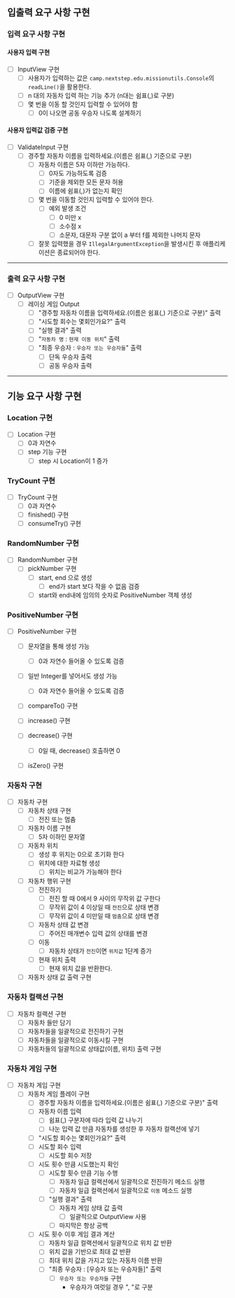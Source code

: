 ## 입출력 요구 사항 구현

### 입력 요구 사항 구현

#### 사용자 입력 구현

- [ ] InputView 구현
    - [ ] 사용자가 입력하는 값은 `camp.nextstep.edu.missionutils.Console`의 `readLine()`을 활용한다.
    - [ ] n 대의 자동차 입력 하는 기능 추가 (n대는 쉼표(,)로 구분)
    - [ ] 몇 번을 이동 할 것인지 입력할 수 있어야 함
        - [ ] 0이 나오면 공동 우승자 나도록 설계하기

#### 사용자 입력값 검증 구현

- [ ] ValidateInput 구현
    - [ ] 경주할 자동차 이름을 입력하세요.(이름은 쉼표(,) 기준으로 구분)
        - [ ] 자동차 이름은 5자 이하만 가능하다.
            - [ ] 0자도 가능하도록 검증
            - [ ] 기준을 제외한 모든 문자 허용
            - [ ] 이름에 쉼표(,)가 없는지 확인
        - [ ] 몇 번을 이동할 것인지 입력할 수 있어야 한다.
            - [ ] 예외 발생 조건
                - [ ] 0 미만 x
                - [ ] 소수점 x
                - [ ] 소문자, 대문자 구분 없이 a 부터 f를 제외한 나머지 문자
        - [ ] 잘못 입력했을 경우 `IllegalArgumentException`을 발생시킨 후 애플리케이션은 종료되어야 한다.

---

### 출력 요구 사항 구현

- [ ] OutputView 구현
    - [ ] 레이싱 게임 Output
        - [ ] "경주할 자동차 이름을 입력하세요.(이름은 쉼표(,) 기준으로 구분)" 출력
        - [ ] "시도할 회수는 몇회인가요?" 출력
        - [ ] "실행 결과" 출력
        - [ ] "`자동차 명` : `현재 이동 위치`" 출력
        - [ ] "최종 우승자 : `우승자 또는 우승자들`" 출력
            - [ ] 단독 우승자 출력
            - [ ] 공동 우승자 출력

--- 

## 기능 요구 사항 구현

### Location 구현
- [ ] Location 구현
    - [ ] 0과 자연수
    - [ ] step 기능 구현
        - [ ] step 시 Location이 1 증가

### TryCount 구현
- [ ] TryCount 구현
    - [ ] 0과 자연수
    - [ ] finished() 구현
    - [ ] consumeTry() 구현

### RandomNumber 구현
- [ ] RandomNumber 구현
    - [ ] pickNumber 구현
        - [ ] start, end 으로 생성
            - [ ] end가 start 보다 작을 수 없음 검증
        - [ ] start와 end내에 임의의 숫자로 PositiveNumber 객체 생성

### PositiveNumber 구현
- [ ] PositiveNumber 구현
    - [ ] 문자열을 통해 생성 가능
        - [ ] 0과 자연수 들어올 수 있도록 검증
    - [ ] 일반 Integer를 넣어서도 생성 가능
        - [ ] 0과 자연수 들어올 수 있도록 검증
    - [ ] compareTo() 구현
    - [ ] increase() 구현
    - [ ] decrease() 구현
        - [ ] 0일 때, decrease() 호출하면 0
    - [ ] isZero() 구현


### 자동차 구현
- [ ] 자동차 구현
    - [ ] 자동차 상태 구현
        - [ ] 전진 또는 멈춤
    - [ ] 자동차 이름 구현
        - [ ] 5자 이하인 문자열
    - [ ] 자동차 위치
        - [ ] 생성 후 위치는 0으로 초기화 한다
        - [ ] 위치에 대한 자료형 생성
            - [ ] 위치는 비교가 가능해야 한다
    - [ ] 자동차 행위 구현 
        - [ ] 전진하기
            - [ ] 전진 할 때 0에서 9 사이의 무작위 값 구한다
            - [ ] 무작위 값이 4 이상일 때 `전진`으로 상태 변경
            - [ ] 무작위 값이 4 미만일 때 `멈춤`으로 상태 변경
        - [ ] 자동차 상태 값 변경
            - [ ] 주어진 매개변수 입력 값의 상태를 변경
        - [ ] 이동
            - [ ] 자동차 상태가 `전진`이면 `위치값` 1단계 증가
        - [ ] 현재 위치 출력
            - [ ] 현재 위치 값을 반환한다.
    - [ ] 자동차 상태 값 출력 구현

### 자동차 컬랙션 구현
- [ ] 자동차 컬랙션 구현
    - [ ] 자동차 들만 담기
    - [ ] 자동차들을 일괄적으로 전진하기 구현
    - [ ] 자동차들을 일괄적으로 이동시킬 구현
    - [ ] 자동차들의 일괄적으로 상태값(이름, 위치) 출력 구현 

### 자동차 게임 구현
- [ ] 자동차 게임 구현
    - [ ] 자동차 게임 플레이 구현
        - [ ] 경주할 자동차 이름을 입력하세요.(이름은 쉼표(,) 기준으로 구분)" 출력
        - [ ] 자동차 이름 입력
            - [ ] 쉼표(,) 구분자에 따라 입력 값 나누기
            - [ ] 나눈 입력 값 만큼 자동차를 생성한 후 자동차 컬랙션에 넣기
        - [ ] "시도할 회수는 몇회인가요?" 출력
        - [ ] 시도할 회수 입력
            - [ ] 시도할 회수 저장
        - [ ] 시도 횟수 만큼 시도했는지 확인
            - [ ] 시도할 횟수 만큼 기능 수행
                - [ ] 자동차 일급 컬랙션에서 일괄적으로 전진하기 메소드 실행
                - [ ] 자동차 일급 컬랙션에서 일괄적으로 `이동` 메소드 실행
            - [ ] "실행 결과" 출력
                - [ ] 자동차 게임 상태 값 출력
                    - [ ] 일괄적으로 OutputView 사용
                - [ ] 마지막은 항상 공백
        
        - [ ] 시도 횟수 이후 게임 결과 계산
            - [ ] 자동차 일급 컬랙션에서 일괄적으로 위치 값 반환
            - [ ] 위치 값을 기반으로 최대 값 반환
            - [ ] 최대 위치 값을 가지고 있는 자동차 이름 반환
            - [ ] "최종 우승자 : [우승자 또는 우승자들]" 출력
                - [ ] `우승자 또는 우승자들` 구현
                    - 우승자가 여럿일 경우 ", "로 구분




